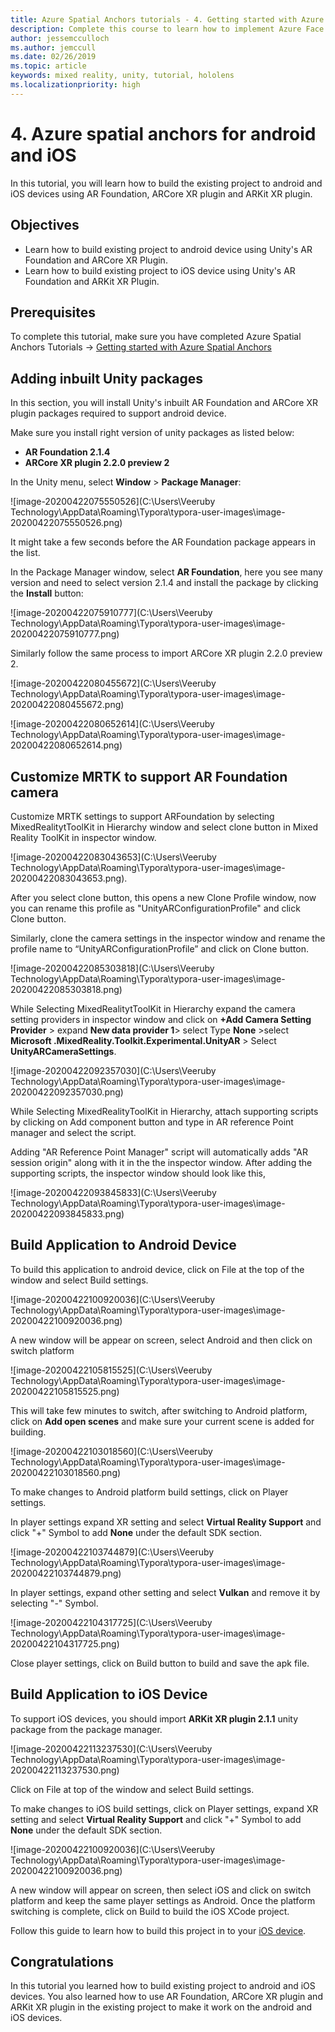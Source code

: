 ```yaml
---
title: Azure Spatial Anchors tutorials - 4. Getting started with Azure Spatial Anchors
description: Complete this course to learn how to implement Azure Face Recognition within a mixed reality application.
author: jessemcculloch
ms.author: jemccull
ms.date: 02/26/2019
ms.topic: article
keywords: mixed reality, unity, tutorial, hololens
ms.localizationpriority: high
---
```


# 4. Azure spatial anchors for android and iOS 

In this tutorial, you will learn how to build the existing project to android and iOS devices using AR Foundation, ARCore XR plugin and ARKit XR plugin.

## Objectives

* Learn how to build existing project to android device using Unity's AR Foundation and ARCore XR Plugin.
* Learn how to build existing project to iOS device using Unity's AR Foundation and ARKit XR Plugin.

## Prerequisites

To complete this tutorial, make sure you have completed Azure Spatial Anchors Tutorials -> [Getting started with Azure Spatial Anchors](mrlearning-asa-ch1.md)

## Adding inbuilt Unity packages

In this section, you will install Unity's inbuilt AR Foundation and ARCore XR plugin packages required to support android device.

Make sure you install right version of unity packages as listed below:

- **AR Foundation 2.1.4**
- **ARCore XR plugin 2.2.0 preview 2**

In the Unity menu, select **Window** > **Package Manager**:

![image-20200422075550526](C:\Users\Veeruby Technology\AppData\Roaming\Typora\typora-user-images\image-20200422075550526.png)

It might take a few seconds before the AR Foundation package appears in the list.

In the Package Manager window, select **AR Foundation**, here you see many version  and need to  select version 2.1.4 and install the package by clicking the **Install** button:

![image-20200422075910777](C:\Users\Veeruby Technology\AppData\Roaming\Typora\typora-user-images\image-20200422075910777.png)

Similarly follow the same process to import ARCore XR plugin 2.2.0 preview 2. 

![image-20200422080455672](C:\Users\Veeruby Technology\AppData\Roaming\Typora\typora-user-images\image-20200422080455672.png)

![image-20200422080652614](C:\Users\Veeruby Technology\AppData\Roaming\Typora\typora-user-images\image-20200422080652614.png)

## Customize MRTK to support AR Foundation camera

Customize MRTK settings to support ARFoundation by selecting MixedRealitytToolKit in Hierarchy window and select clone button in Mixed Reality ToolKit in inspector window.

![image-20200422083043653](C:\Users\Veeruby Technology\AppData\Roaming\Typora\typora-user-images\image-20200422083043653.png).

After you select clone button, this opens a new Clone Profile window, now you can rename this profile as "UnityARConfigurationProfile" and click Clone button.

Similarly, clone the camera settings in the inspector window and rename the profile name to “UnityARConfigurationProfile” and click on Clone button.

![image-20200422085303818](C:\Users\Veeruby Technology\AppData\Roaming\Typora\typora-user-images\image-20200422085303818.png)

While Selecting MixedRealitytToolKit in Hierarchy expand the camera setting providers in inspector window and click on **+Add Camera Setting Provider** > expand **New data provider 1**> select Type **None** >select **Microsoft .MixedReality.Toolkit.Experimental.UnityAR**  > Select **UnityARCameraSettings**.

![image-20200422092357030](C:\Users\Veeruby Technology\AppData\Roaming\Typora\typora-user-images\image-20200422092357030.png)

While Selecting MixedRealityToolKit in Hierarchy, attach supporting scripts by clicking on Add component button and type in AR reference Point manager and select the script. 

Adding "AR Reference Point Manager" script will automatically adds "AR session origin" along with it in the the inspector window. After adding the supporting scripts, the inspector window should look like this,

![image-20200422093845833](C:\Users\Veeruby Technology\AppData\Roaming\Typora\typora-user-images\image-20200422093845833.png)

## Build Application to Android Device

To build this application to android device, click on File at the top of the window and select Build settings.

![image-20200422100920036](C:\Users\Veeruby Technology\AppData\Roaming\Typora\typora-user-images\image-20200422100920036.png)

A new window will be appear on screen, select Android and then click on switch platform

![image-20200422105815525](C:\Users\Veeruby Technology\AppData\Roaming\Typora\typora-user-images\image-20200422105815525.png)

This will take few minutes to switch, after switching to Android platform, click on **Add open scenes** and make sure your current scene is added for building. 

![image-20200422103018560](C:\Users\Veeruby Technology\AppData\Roaming\Typora\typora-user-images\image-20200422103018560.png)

To make changes to Android platform build settings, click on Player settings.

In player settings expand XR setting and select **Virtual Reality Support**  and click "+" Symbol to add **None** under the default SDK section.

![image-20200422103744879](C:\Users\Veeruby Technology\AppData\Roaming\Typora\typora-user-images\image-20200422103744879.png)

In player settings, expand other setting and select **Vulkan** and remove it by selecting "-" Symbol.

![image-20200422104317725](C:\Users\Veeruby Technology\AppData\Roaming\Typora\typora-user-images\image-20200422104317725.png)

Close player settings, click on Build button to build and save the apk file. 

## Build Application to iOS Device

To support iOS devices, you should import **ARKit XR plugin 2.1.1** unity package from the package manager. 

![image-20200422113237530](C:\Users\Veeruby Technology\AppData\Roaming\Typora\typora-user-images\image-20200422113237530.png)

Click on File at top of the window and select Build settings.

To make changes to iOS build settings, click on Player settings, expand XR setting and select **Virtual Reality Support**  and click "+" Symbol to add **None** under the default SDK section.

![image-20200422100920036](C:\Users\Veeruby Technology\AppData\Roaming\Typora\typora-user-images\image-20200422100920036.png)

A new window will appear on screen, then select iOS and click on switch platform and keep the same player settings as Android. Once the platform switching is complete, click on Build to build the iOS XCode project.

Follow this guide to learn how to build this project in to your [iOS device](https://hangouts.google.com/call/nCtoXV2WpWf_xQZotpR_AEEF).

## Congratulations

In this tutorial you learned how to build existing project to android and iOS devices. You also learned how to use AR Foundation, ARCore XR plugin and ARKit XR plugin in the existing project to make it work on the android and iOS devices.